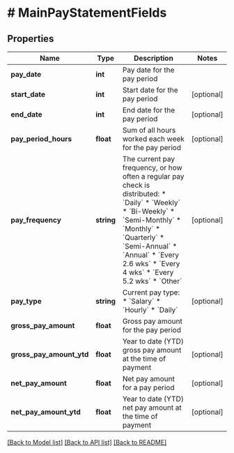 # # MainPayStatementFields

## Properties

Name | Type | Description | Notes
------------ | ------------- | ------------- | -------------
**pay_date** | **int** | Pay date for the pay period |
**start_date** | **int** | Start date for the pay period | [optional]
**end_date** | **int** | End date for the pay period | [optional]
**pay_period_hours** | **float** | Sum of all hours worked each week for the pay period | [optional]
**pay_frequency** | **string** | The current pay frequency, or how often a regular pay check is   distributed:  * &#x60;Daily&#x60;  * &#x60;Weekly&#x60;  * &#x60;Bi-Weekly&#x60;  * &#x60;Semi-Monthly&#x60;  * &#x60;Monthly&#x60;  * &#x60;Quarterly&#x60;  * &#x60;Semi-Annual&#x60;  * &#x60;Annual&#x60;  * &#x60;Every 2.6 wks&#x60;  * &#x60;Every 4 wks&#x60;  * &#x60;Every 5.2 wks&#x60;  * &#x60;Other&#x60; | [optional]
**pay_type** | **string** | Current pay type:  * &#x60;Salary&#x60;  * &#x60;Hourly&#x60;  * &#x60;Daily&#x60; | [optional]
**gross_pay_amount** | **float** | Gross pay amount for the pay period |
**gross_pay_amount_ytd** | **float** | Year to date (YTD) gross pay amount at the time of payment | [optional]
**net_pay_amount** | **float** | Net pay amount for a pay period | [optional]
**net_pay_amount_ytd** | **float** | Year to date (YTD) net pay amount at the time of payment | [optional]

[[Back to Model list]](../../README.md#models) [[Back to API list]](../../README.md#endpoints) [[Back to README]](../../README.md)
